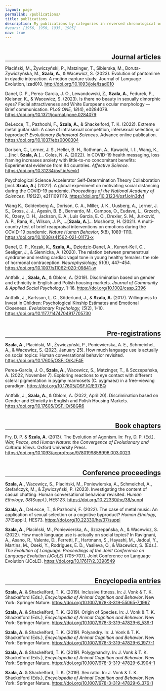 ```yaml
---
layout: page
permalink: /publications/
title: publications
description: My publications by categories in reversed chronological order.
#years: [1956, 1950, 1935, 1905]
nav: true
---
```

<h2 class="category" style="float:right; color: var(--global-divider-color); margin-bottom: 0;">Journal articles</h2>
<hr style="clear:both; color:grey;">

Placiński, M., Żywiczyński, P., Matzinger, T., Sibierska, M., Boruta-Żywiczyńska, M., <b>Szala, A.</b>, & Wacewicz, S. (2023). Evolution of pantomime in dyadic interaction. A motion capture study. Journal of Language Evolution, lzad010. <a href="https://academic.oup.com/jole/advance-article-abstract/doi/10.1093/jole/lzad010/7277172?redirectedFrom=fulltext">http://doi.org/10.1093/jole/lzad010</a>

Danel, D. P., Perea-Garcia, J. O., Lewandowski, Z., <b>Szala, A.</b>, Fedurek, P., Kleisner, K., & Wacewicz, S. (2023). Is there no beauty in sexually dimorphic eyes? Facial attractiveness and White Europeans ocular morphology — Brief communication. <i>PLoS ONE, 18</i>(4), e0284079. <a href="https://doi.org/10.1371/journal.pone.0284079">https://doi.org/10.1371/journal.pone.0284079</a>

DeLecce, T., Pazhoohi, F., <b>Szala, A.</b>, & Shackelford, T. K. (2022). Extreme metal guitar skill: A case of intrasexual competition, intersexual selection, or byproduct? <i>Evolutionary Behavioral Sciences</i>. Advance online publication. <a href="https://doi.org/10.1037/ebs0000304">https://doi.org/10.1037/ebs0000304</a>

Dorison, C., Lerner, J. S., Heller, B. H., Rothman, A., Kawachi, I. I., Wang, K., ...[incl. <b>Szala, A.</b>]... Coles, N. A. (2022). In COVID-19 health messaging, loss framing increases anxiety with little-to-no concomitant benefits: Experimental evidence from 84 countries. <i>Affective Science</i>. <a href="https://doi.org/10.31234/osf.io/sevkf">https://doi.org/10.31234/osf.io/sevkf</a>

Psychological Science Accelerator Self-Determination Theory Collaboration [incl. <b>Szala, A.</b>] (2022). A global experiment on motivating social distancing during the COVID-19 pandemic. <i>Proceedings of the National Academy of Sciences, 119</i>(22), e2111091119. <a href="https://doi.org/10.31234/osf.io/n3dyf">https://doi.org/10.31234/osf.io/n3dyf</a>

Wang K., Goldenberg A., Dorison, C. A., Miller, J. K., Uusberg, A., Lerner, J. S., Gross, J. J., Agesin, B. B., Bernardo, M., Campos, O., Eudave, L., Grzech, K., Ozery, D. H., Jackson, E. A., Luis Garcia, E. O., Drexler, S. M., Jurković, A. P., Rana, K., Wilson, J. P., …[<b>Szala, A.</b>]… Moshontz, H. (2021). A multi-country test of brief reappraisal interventions on emotions during the COVID-19 pandemic. <i>Nature Human Behavior, 5</i>(8), 1089–1110. <a href="https://doi.org/10.1038/s41562-021-01173-x">https://doi.org/10.1038/s41562-021-01173-x</a>

Danel, D. P., Kozak, K., <b>Szala, A.</b>, Dziedzic-Danel, A., Kunert-Keil, C., Seeliger, J., & Siennicka, A. (2020). The relation between premenstrual syndrome and resting cardiac vagal tone in young healthy females: the role of hormonal contraception. <i>Neurophysiology, 51</i>(6), 447–454. <a href="https://doi.org/10.1007/s11062-020-09841-w">https://doi.org/10.1007/s11062-020-09841-w</a>

Antfolk, J., <b>Szala, A.</b>, & Öblom, A. (2019). Discrimination based on gender and ethnicity in English and Polish housing markets. <i>Journal of Community & Applied Social Psychology</i>, 1–16. <a href="https://doi.org/10.1002/casp.2396">https://doi.org/10.1002/casp.2396</a>

Antfolk, J., Karlsson, L. C., Söderlund, J., & <b>Szala, A.</b> (2017). Willingness to Invest in Children: Psychological Kinship Estimates and Emotional Closeness. <i>Evolutionary Psychology, 15</i>(2), 1–10. <a href="https://doi.org/10.1177/1474704917705730">https://doi.org/10.1177/1474704917705730</a>

<h2 class="category" style="float:right; color: var(--global-divider-color); margin-bottom: 0;">Pre-registrations</h2>
<hr style="clear:both; color:grey;">

<b>Szala, A.</b>, Placiński, M., Żywiczyński, P., Poniewierska, A. E., Schmeichel, A., & Wacewicz, S. (2023, January 25). How much language use is actually on social topics: Human conversational behavior revisited. <a href="https://doi.org/10.17605/OSF.IO/KJF4E">https://doi.org/10.17605/OSF.IO/KJF4E</a>

Perea-García, J. O., <b>Szala, A.</b>, Wacewicz, S., Matzinger, T., & Szczepańska, A. (2022, November 7). Exploring reactions to eye contact with different scleral pigmentation in pygmy marmosets  (C. pygmaea) in a free-viewing paradigm. <a href="https://doi.org/10.17605/OSF.IO/E37BQ">https://doi.org/10.17605/OSF.IO/E37BQ</a>

Antfolk, J., <b>Szala, A.</b>, & Öblom, A. (2022, April 20). Discrimination based on Gender and Ethnicity in English and Polish Housing Markets. <a href="https://doi.org/10.17605/OSF.IO/58GR6">https://doi.org/10.17605/OSF.IO/58GR6</a>

<h2 class="category" style="float:right; color: var(--global-divider-color); margin-bottom: 0;">Book chapters</h2>
<hr style="clear:both; color:grey;">

Fry, D. P. & <b>Szala, A.</b> (2013). The Evolution of Agonism. In: Fry, D. P. (Ed.). <i>War, Peace, and Human Nature: the Convergence of Evolutionary and Cultural Views</i>. Oxford University Press. <a href="https://doi.org/10.1093/acprof:oso/9780199858996.003.0023">https://doi.org/10.1093/acprof:oso/9780199858996.003.0023</a>
<h2 class="category" style="float:right; color: var(--global-divider-color); margin-bottom: 0;">Conference proceedings</h2>
<hr style="clear:both; color:grey;">

<b>Szala, A.</b>, Wacewicz, S., Placiński, M., Poniewierska, A., Schmeichel, A., Stefańczyk, M., & Żywiczyński, P. (2023). Investigating the content of casual chatting: Human conversational behaviour revisited. <i>Human Ethology, 38</i>(Suppl.), HES123. <a href="https://doi.org/10.22330/he/38/suppl">https://doi.org/10.22330/he/38/suppl</a>

<b>Szala, A.</b>, DeLecce, T., & Pazhoohi, F. (2022). The case of metal music: An application of sexual selection or a cognitive byproduct? <i>Human Ethology, 37</i>(Suppl.), HES73. <a href="https://ishe.org/wp-content/uploads/2022/08/HE_2022_37_suppl.pdf">https://doi.org/10.22330/he/37/suppl</a>

<b>Szala, A.</b>, Placiński, M., Poniewierska, A., Szczepańska, A., & Wacewicz, S. (2022). How much language use is actually on social topics? In Ravignani, A., Asano, R., Valente, D., Ferretti, F., Hartmann, S., Hayashi, M., Jadoul, Y., Martins, M., Oseki, Y., Rodrigues, E. D., Vasileva, O., & Wacewicz, S. (Eds.). <i>The Evolution of Language: Proceedings of the Joint Conference on Language Evolution (JCoLE)</i> (705–707). Joint Conference on Language Evolution (JCoLE). <a href="https://pure.mpg.de/rest/items/item_3398549_9/component/file_3405708/content#page=733">https://doi.org/10.17617/2.3398549</a>

<h2 class="category" style="float:right; color: var(--global-divider-color); margin-bottom: 0;">Encyclopedia entries</h2>
<hr style="clear:both; color:grey;">

<b>Szala, A.</b> & Shackelford, T. K. (2019). Inclusive fitness. In: J. Vonk & T. K. Shackelford (Eds.), <i>Encyclopedia of Animal Cognition and Behavior</i>. New York: Springer Nature. <a href="https://doi.org/10.1007/978-3-319-55065-7_1997">https://doi.org/10.1007/978-3-319-55065-7_1997</a>

<b>Szala, A.</b> & Shackelford, T. K. (2019). Origin of Species. In: J. Vonk & T. K. Shackelford (Eds.), <i>Encyclopedia of Animal Cognition and Behavior</i>. New York: Springer Nature. <a href="https://doi.org/10.1007/978-3-319-47829-6_539-1">https://doi.org/10.1007/978-3-319-47829-6_539-1</a>

<b>Szala, A.</b> & Shackelford, T. K. (2019). Polyandry. In: J. Vonk & T. K. Shackelford (Eds.), <i>Encyclopedia of Animal Cognition and Behavior</i>. New York: Springer Nature. <a href="https://doi.org/10.1007/978-3-319-47829-6_1977-1">https://doi.org/10.1007/978-3-319-47829-6_1977-1</a>

<b>Szala, A.</b> & Shackelford, T. K. (2019). Polygynandry. In: J. Vonk & T. K. Shackelford (Eds.), <i>Encyclopedia of Animal Cognition and Behavior</i>. New York: Springer Nature. <a href="https://doi.org/10.1007/978-3-319-47829-6_1904-1">https://doi.org/10.1007/978-3-319-47829-6_1904-1</a>

<b>Szala, A.</b> & Shackelford, T. K. (2019). Sex ratio. In: J. Vonk & T. K. Shackelford (Eds.), <i>Encyclopedia of Animal Cognition and Behavior</i>. New York: Springer Nature. <a href="https://doi.org/10.1007/978-3-319-47829-6_376-1">https://doi.org/10.1007/978-3-319-47829-6_376-1</a>
